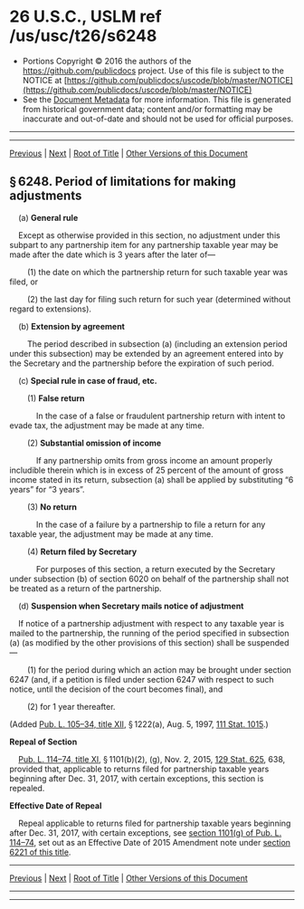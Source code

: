 ---
---

# 26 U.S.C., USLM ref /us/usc/t26/s6248

* Portions Copyright © 2016 the authors of the https://github.com/publicdocs project.
  Use of this file is subject to the NOTICE at [https://github.com/publicdocs/uscode/blob/master/NOTICE](https://github.com/publicdocs/uscode/blob/master/NOTICE)
* See the [Document Metadata](././../../../../../../../..//README.md) for more information.
  This file is generated from historical government data; content and/or formatting may be inaccurate and out-of-date and should not be used for official purposes.

----------
----------

[Previous](./../../../../../../../..//us/usc/t26/stF/ch63/schD/ptII/sptA/m__us_usc_t26_s6247.md) | [Next](./../../../../../../../..//us/usc/t26/stF/ch63/schD/ptII/sptB/m__us_usc_t26_stF_ch63_schD_ptII_sptB.md) | [Root of Title](./../../../../../../../../) | [Other Versions of this Document](https://publicdocs.github.io/go/links?ns=uslm&ref=%2Fus%2Fusc%2Ft26%2Fs6248)

## § 6248. Period of limitations for making adjustments

    (a) __General rule__ 

    Except as otherwise provided in this section, no adjustment under this subpart to any partnership item for any partnership taxable year may be made after the date which is 3 years after the later of—

        (1) the date on which the partnership return for such taxable year was filed, or

        (2) the last day for filing such return for such year (determined without regard to extensions).

    (b) __Extension by agreement__ 

        The period described in subsection (a) (including an extension period under this subsection) may be extended by an agreement entered into by the Secretary and the partnership before the expiration of such period.

    (c) __Special rule in case of fraud, etc.__ 

        (1) __False return__ 

            In the case of a false or fraudulent partnership return with intent to evade tax, the adjustment may be made at any time.

        (2) __Substantial omission of income__ 

            If any partnership omits from gross income an amount properly includible therein which is in excess of 25 percent of the amount of gross income stated in its return, subsection (a) shall be applied by substituting “6 years” for “3 years”.

        (3) __No return__ 

            In the case of a failure by a partnership to file a return for any taxable year, the adjustment may be made at any time.

        (4) __Return filed by Secretary__ 

            For purposes of this section, a return executed by the Secretary under subsection (b) of section 6020 on behalf of the partnership shall not be treated as a return of the partnership.

    (d) __Suspension when Secretary mails notice of adjustment__ 

    If notice of a partnership adjustment with respect to any taxable year is mailed to the partnership, the running of the period specified in subsection (a) (as modified by the other provisions of this section) shall be suspended—

        (1) for the period during which an action may be brought under section 6247 (and, if a petition is filed under section 6247 with respect to such notice, until the decision of the court becomes final), and

        (2) for 1 year thereafter.

(Added [Pub. L. 105–34, title XII][/us/pl/105/34/tXII], § 1222(a), Aug. 5, 1997, [111 Stat. 1015][/us/stat/111/1015].)

 __Repeal of Section__ 

    [Pub. L. 114–74, title XI][/us/pl/114/74/tXI], § 1101(b)(2), (g), Nov. 2, 2015, [129 Stat. 625][/us/stat/129/625], 638, provided that, applicable to returns filed for partnership taxable years beginning after Dec. 31, 2017, with certain exceptions, this section is repealed.

 __Effective Date of Repeal__ 

    Repeal applicable to returns filed for partnership taxable years beginning after Dec. 31, 2017, with certain exceptions, see [section 1101(g) of Pub. L. 114–74][/us/pl/114/74/s1101/g], set out as an Effective Date of 2015 Amendment note under [section 6221 of this title][/us/usc/t26/s6221].

----------

[Previous](./../../../../../../../..//us/usc/t26/stF/ch63/schD/ptII/sptA/m__us_usc_t26_s6247.md) | [Next](./../../../../../../../..//us/usc/t26/stF/ch63/schD/ptII/sptB/m__us_usc_t26_stF_ch63_schD_ptII_sptB.md) | [Root of Title](./../../../../../../../../) | [Other Versions of this Document](https://publicdocs.github.io/go/links?ns=uslm&ref=%2Fus%2Fusc%2Ft26%2Fs6248)

----------
----------

[/us/pl/105/34/tXII]: https://publicdocs.github.io/go/links?ns=uslm&ref=%2Fus%2Fpl%2F105%2F34%2FtXII
[/us/stat/111/1015]: https://publicdocs.github.io/go/links?ns=uslm&ref=%2Fus%2Fstat%2F111%2F1015
[/us/pl/114/74/tXI]: https://publicdocs.github.io/go/links?ns=uslm&ref=%2Fus%2Fpl%2F114%2F74%2FtXI
[/us/stat/129/625]: https://publicdocs.github.io/go/links?ns=uslm&ref=%2Fus%2Fstat%2F129%2F625
[/us/pl/114/74/s1101/g]: https://publicdocs.github.io/go/links?ns=uslm&ref=%2Fus%2Fpl%2F114%2F74%2Fs1101%2Fg
[/us/usc/t26/s6221]: https://publicdocs.github.io/go/links?ns=uslm&ref=%2Fus%2Fusc%2Ft26%2Fs6221



